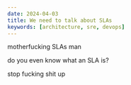 ```yaml
---
date: 2024-04-03
title: We need to talk about SLAs
keywords: [architecture, sre, devops]
---
```

motherfucking SLAs man

do you even know what an SLA is?

stop fucking shit up